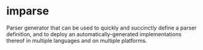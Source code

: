 imparse
=======

Parser generator that can be used to quickly and succinctly define a parser definition, and to deploy an automatically-generated implementations thereof in multiple languages and on multiple platforms.